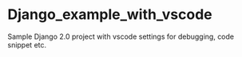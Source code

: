 # Django_example_with_vscode
Sample Django 2.0 project with vscode settings for debugging, code snippet etc.
